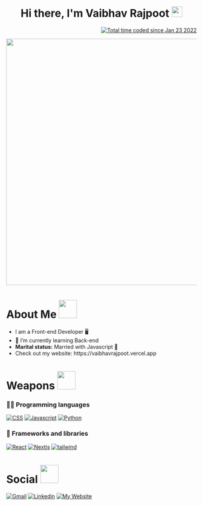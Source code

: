 <h1 align="center">
  Hi there, I'm <b> Vaibhav Rajpoot</b>
  <img src="https://media.giphy.com/media/hvRJCLFzcasrR4ia7z/giphy.gif" width="28">
</h1>

<p align="right">
<a href="https://wakatime.com/@e7caf7d2-4af3-48ea-94f0-0c006fd14f3f">
  <img src="https://wakatime.com/badge/user/e7caf7d2-4af3-48ea-94f0-0c006fd14f3f.svg" alt="Total time coded since Jan 23 2022" />
</a>
</p>

<p align="center">
  <a href="#"><img width="650px" src="https://readme-typing-svg.herokuapp.com?font=Ubuntu&color=58a6ff&size=22&center=true&lines=Hello,+World+🌎;Welcome+to+my+profile+😇;Happy+to+see+you+here+😀;Feel+free+to+look+around+😌;"></a>
</p>

<h1>About Me <img src="https://media.giphy.com/media/r3J4ibKEk5MafUxFue/giphy.gif" width="48" /></h1>
<ul>
  <li>I am a Front-end Developer 🖥️</li>
  <li>🌱 I’m currently learning Back-end</li>
  <li><b>Marital status:</b> Married with Javascript 💖</li>
  <li>Check out my website: https://vaibhavrajpoot.vercel.app </li>
</ul>


<h1>Weapons <img src="https://media.giphy.com/media/2yzGTewUsGil0LFCTv/giphy.gif" width="48" /></h1>

### 👨‍💻 Programming languages

<p> 
  <a href="#"><img alt="CSS" src="https://img.shields.io/badge/CSS3-1572B6?style=for-the-badge&logo=css3&logoColor=white"></a>
  <a href="#"><img alt="Javascript" src="https://img.shields.io/badge/JavaScript-323330?style=for-the-badge&logo=javascript&logoColor=F7DF1E"></a>
  <a href="#"><img alt="Python" src="https://img.shields.io/badge/Python-FFD43B?style=for-the-badge&logo=python&logoColor=blue"></a>
</p>

### 🧰 Frameworks and libraries

<p>  
  <a href="#"><img alt="React" src="https://img.shields.io/badge/React-20232a.svg?style=for-the-badge&logo=react&logoColor=%2361DAFB"></a>
  <a href="#"><img alt="Nextjs" src="https://img.shields.io/badge/Next-black?style=for-the-badge&logo=next.js&logoColor=white"></a>
  <a href="#"><img alt="tailwind" src="https://img.shields.io/badge/tailwindcss-%2338B2AC.svg?style=for-the-badge&logo=tailwind-css&logoColor=white"></a>
</p>

<h1>Social <img src="https://media.giphy.com/media/YCVBc32RFdqKpkiIMF/giphy.gif" width="48" /></h1>

<a href="mailto:vaibhavrajpoot2626@gmail.com"><img alt="Gmail" src="https://img.shields.io/badge/Gmail-D14836?style=for-the-badge&logo=gmail&logoColor=white"></a>
<a href="https://www.linkedin.com/in/vaibhavrajpoot/"><img alt="Linkedin" src="https://img.shields.io/badge/linkedin-%230077B5.svg?style=for-the-badge&logo=linkedin&logoColor=white"></a>
<a href="https://vaibhavrajpoot.netlify.app/"> <img alt="My Website" src ="https://img.shields.io/website?style=for-the-badge&up_message=portfolio&url=https%3A%2F%2Fmukulrajpoot.com"> </a>
